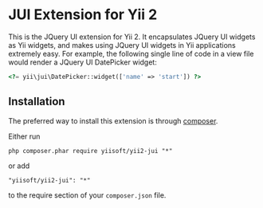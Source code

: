 JUI Extension for Yii 2
=======================

This is the JQuery UI extension for Yii 2. It encapsulates JQuery UI widgets as Yii widgets,
and makes using JQuery UI widgets in Yii applications extremely easy. For example, the following
single line of code in a view file would render a JQuery UI DatePicker widget:

```php
<?= yii\jui\DatePicker::widget(['name' => 'start']) ?>
```


Installation
------------

The preferred way to install this extension is through [composer](http://getcomposer.org/download/).

Either run

```
php composer.phar require yiisoft/yii2-jui "*"
```

or add

```
"yiisoft/yii2-jui": "*"
```

to the require section of your `composer.json` file.

